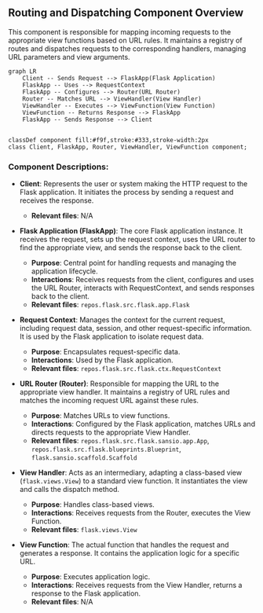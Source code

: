 ## Routing and Dispatching Component Overview

This component is responsible for mapping incoming requests to the appropriate view functions based on URL rules. It maintains a registry of routes and dispatches requests to the corresponding handlers, managing URL parameters and view arguments.

```mermaid
graph LR
    Client -- Sends Request --> FlaskApp(Flask Application) 
    FlaskApp -- Uses --> RequestContext
    FlaskApp -- Configures --> Router(URL Router)
    Router -- Matches URL --> ViewHandler(View Handler)
    ViewHandler -- Executes --> ViewFunction(View Function)
    ViewFunction -- Returns Response --> FlaskApp
    FlaskApp -- Sends Response --> Client


classDef component fill:#f9f,stroke:#333,stroke-width:2px
class Client, FlaskApp, Router, ViewHandler, ViewFunction component;
```

### Component Descriptions:

*   **Client**: Represents the user or system making the HTTP request to the Flask application. It initiates the process by sending a request and receives the response.

    *   **Relevant files**: N/A
*   **Flask Application (FlaskApp)**: The core Flask application instance. It receives the request, sets up the request context, uses the URL router to find the appropriate view, and sends the response back to the client.

    *   **Purpose**: Central point for handling requests and managing the application lifecycle.
    *   **Interactions**: Receives requests from the client, configures and uses the URL Router, interacts with RequestContext, and sends responses back to the client.
    *   **Relevant files**: `repos.flask.src.flask.app.Flask`
*   **Request Context**: Manages the context for the current request, including request data, session, and other request-specific information. It is used by the Flask application to isolate request data.

    *   **Purpose**: Encapsulates request-specific data.
    *   **Interactions**: Used by the Flask application.
    *   **Relevant files**: `repos.flask.src.flask.ctx.RequestContext`
*   **URL Router (Router)**: Responsible for mapping the URL to the appropriate view handler. It maintains a registry of URL rules and matches the incoming request URL against these rules.

    *   **Purpose**: Matches URLs to view functions.
    *   **Interactions**: Configured by the Flask application, matches URLs and directs requests to the appropriate View Handler.
    *   **Relevant files**: `repos.flask.src.flask.sansio.app.App`, `repos.flask.src.flask.blueprints.Blueprint`, `flask.sansio.scaffold.Scaffold`
*   **View Handler**: Acts as an intermediary, adapting a class-based view (`flask.views.View`) to a standard view function. It instantiates the view and calls the dispatch method.

    *   **Purpose**: Handles class-based views.
    *   **Interactions**: Receives requests from the Router, executes the View Function.
    *   **Relevant files**: `flask.views.View`
*   **View Function**: The actual function that handles the request and generates a response. It contains the application logic for a specific URL.

    *   **Purpose**: Executes application logic.
    *   **Interactions**: Receives requests from the View Handler, returns a response to the Flask application.
    *   **Relevant files**: N/A

